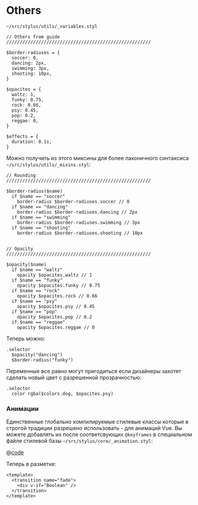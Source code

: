 # Others

<code class="nowrap">~/src/stylus/utils/_variables.styl</code>

```stylus
// Others from guide
//////////////////////////////////////////////////////

$border-radiuses = {
  soccer: 0,
  dancing: 2px,
  swimming: 3px,
  shooting: 10px,
}

$opacites = {
  waltz: 1,
  funky: 0.75,
  rock: 0.66,
  psy: 0.45,
  pop: 0.2,
  reggae: 0,
}

$effects = {
  duration: 0.1s,
}
```

Можно получить из этого миксины для более лаконичного синтаксиса <code class="nowrap">~/src/stylus/utils/_mixins.styl</code>:

```stylus
// Rounding
//////////////////////////////////////////////////////

$border-radius($name)
  if $name == "soccer"
    border-radius $border-radiuses.soccer // 0
  if $name == "dancing"
    border-radius $border-radiuses.dancing // 2px
  if $name == "swimming"
    border-radius $border-radiuses.swimming // 3px
  if $name == "shooting"
    border-radius $border-radiuses.shooting // 10px


// Opacity
//////////////////////////////////////////////////////

$opacity($name)
  if $name == "waltz"
    opacity $opacites.waltz // 1
  if $name == "funky"
    opacity $opacites.funky // 0.75
  if $name == "rock"
    opacity $opacites.rock // 0.66
  if $name == "psy"
    opacity $opacites.psy // 0.45
  if $name == "pop"
    opacity $opacites.pop // 0.2
  if $name == "reggae"
    opacity $opacites.reggae // 0
```

Теперь можно:

```stylus
.selector
  $opacity("dancing")
  $border-radius("funky")
```

Переменные все равно могут пригодиться если дизайнеры захотят сделать новый цвет с разрешенной прозрачностью:

```stylus
.selector
  color rgba($colors.dog, $opacites.psy)
```

### Анимации

Единственные глобально компилируемые стилевые классы которые в строгой традиции разрешено использовать - для анимаций Vue. Вы можете добавлять их после соответсвующих <code class="nowrap">@keyframes</code> в специальном файле стилевой базы <code class="nowrap">~/src/stylus/core/_animation.styl</code>: 

@[code](../../src/stylus/core/_animations.styl)

Теперь в разметке:

```vue
<template>
  <transition name="fade">
    <div v-if="Boolean" />
  </transition>
</template>
```
